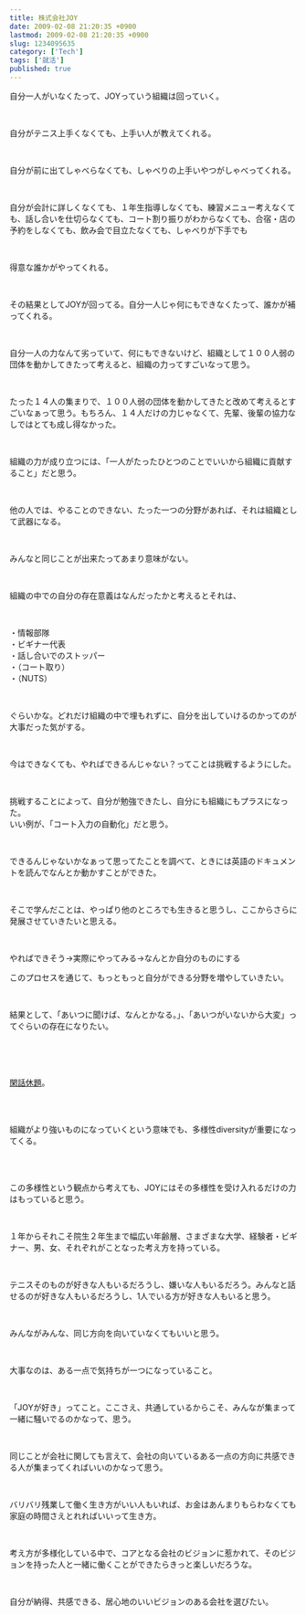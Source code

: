 ```yaml
---
title: 株式会社JOY
date: 2009-02-08 21:20:35 +0900
lastmod: 2009-02-08 21:20:35 +0900
slug: 1234095635
category: ['Tech']
tags: ['就活']
published: true
---
```




<p>自分一人がいなくたって、JOYっていう組織は回っていく。</p><br />
<p>自分がテニス上手くなくても、上手い人が教えてくれる。</p><br />
<p>自分が前に出てしゃべらなくても、しゃべりの上手いやつがしゃべってくれる。</p><br />
<p>自分が会計に詳しくなくても、１年生指導しなくても、練習メニュー考えなくても、話し合いを仕切らなくても、コート割り振りがわからなくても、合宿・店の予約をしなくても、飲み会で目立たなくても、しゃべりが下手でも</p><br />
<p>得意な誰かがやってくれる。</p><br />
<p>その結果としてJOYが回ってる。自分一人じゃ何にもできなくたって、誰かが補ってくれる。</p><br />
<p>自分一人の力なんて劣っていて、何にもできないけど、組織として１００人弱の団体を動かしてきたって考えると、組織の力ってすごいなって思う。</p><br />
<p>たった１４人の集まりで、１００人弱の団体を動かしてきたと改めて考えるとすごいなぁって思う。もちろん、１４人だけの力じゃなくて、先輩、後輩の協力なしではとても成し得なかった。</p><br />
<p>組織の力が成り立つには、「一人がたったひとつのことでいいから組織に貢献すること」だと思う。</p><br />
<p>他の人では、やることのできない、たった一つの分野があれば、それは組織として武器になる。</p><br />
<p>みんなと同じことが出来たってあまり意味がない。</p><br />
<p>組織の中での自分の存在意義はなんだったかと考えるとそれは、</p><br />
<p>・情報部隊<br />
・ビギナー代表<br />
・話し合いでのストッパー<br />
・（コート取り）<br />
・（NUTS）</p><br />
<p>ぐらいかな。どれだけ組織の中で埋もれずに、自分を出していけるのかってのが大事だった気がする。</p><br />
<p>今はできなくても、やればできるんじゃない？ってことは挑戦するようにした。</p><br />
<p>挑戦することによって、自分が勉強できたし、自分にも組織にもプラスになった。<br />
いい例が、「コート入力の自動化」だと思う。</p><br />
<p>できるんじゃないかなぁって思ってたことを調べて、ときには英語のドキュメントを読んでなんとか動かすことができた。</p><br />
<p>そこで学んだことは、やっぱり他のところでも生きると思うし、ここからさらに発展させていきたいと思える。</p><br />
<p>やればできそう→実際にやってみる→なんとか自分のものにする</p><p>このプロセスを通じて、もっともっと自分ができる分野を増やしていきたい。</p><br />
<p>結果として、「あいつに聞けば、なんとかなる。」、「あいつがいないから大変」ってぐらいの存在になりたい。</p><br />
<br />
<br />
<p><a class="keyword" href="http://d.hatena.ne.jp/keyword/%B4%D7%CF%C3%B5%D9%C2%EA">閑話休題</a>。</p><br />
<br />
<p>組織がより強いものになっていくという意味でも、多様性diversityが重要になってくる。</p><br />
<br />
<p>この多様性という観点から考えても、JOYにはその多様性を受け入れるだけの力はもっていると思う。</p><br />
<p>１年からそれこそ院生２年生まで幅広い年齢層、さまざまな大学、経験者・ビギナー、男、女、それぞれがことなった考え方を持っている。</p><br />
<p>テニスそのものが好きな人もいるだろうし、嫌いな人もいるだろう。みんなと話せるのが好きな人もいるだろうし、1人でいる方が好きな人もいると思う。</p><br />
<p>みんながみんな、同じ方向を向いていなくてもいいと思う。</p><br />
<p>大事なのは、ある一点で気持ちが一つになっていること。</p><br />
<p>「JOYが好き」ってこと。ここさえ、共通しているからこそ、みんなが集まって一緒に騒いでるのかなって、思う。</p><br />
<p>同じことが会社に関しても言えて、会社の向いているある一点の方向に共感できる人が集まってくればいいのかなって思う。</p><br />
<p>バリバリ残業して働く生き方がいい人もいれば、お金はあんまりもらわなくても家庭の時間さえとれればいいって生き方。</p><br />
<p>考え方が多様化している中で、コアとなる会社のビジョンに惹かれて、そのビジョンを持った人と一緒に働くことができたらきっと楽しいだろうな。</p><br />
<p>自分が納得、共感できる、居心地のいいビジョンのある会社を選びたい。</p>

